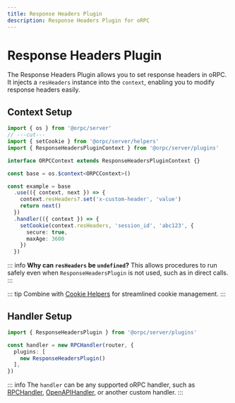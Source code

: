 ```yaml
---
title: Response Headers Plugin
description: Response Headers Plugin for oRPC
---
```


# Response Headers Plugin

The Response Headers Plugin allows you to set response headers in oRPC. It injects a `resHeaders` instance into the `context`, enabling you to modify response headers easily.

## Context Setup

```ts twoslash
import { os } from '@orpc/server'
// ---cut---
import { setCookie } from '@orpc/server/helpers'
import { ResponseHeadersPluginContext } from '@orpc/server/plugins'

interface ORPCContext extends ResponseHeadersPluginContext {}

const base = os.$context<ORPCContext>()

const example = base
  .use(({ context, next }) => {
    context.resHeaders?.set('x-custom-header', 'value')
    return next()
  })
  .handler(({ context }) => {
    setCookie(context.resHeaders, 'session_id', 'abc123', {
      secure: true,
      maxAge: 3600
    })
  })
```

::: info
**Why can `resHeaders` be `undefined`?**
This allows procedures to run safely even when `ResponseHeadersPlugin` is not used, such as in direct calls.
:::

::: tip
Combine with [Cookie Helpers](/docs/helpers/cookie) for streamlined cookie management.
:::

## Handler Setup

```ts
import { ResponseHeadersPlugin } from '@orpc/server/plugins'

const handler = new RPCHandler(router, {
  plugins: [
    new ResponseHeadersPlugin()
  ],
})
```

::: info
The `handler` can be any supported oRPC handler, such as [RPCHandler](/docs/rpc-handler), [OpenAPIHandler](/docs/openapi/openapi-handler), or another custom handler.
:::
